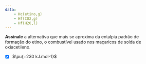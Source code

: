```yaml
---
data:
    - Hc(etino,g)
    - Hf(CO2,g)
    - Hf(H2O,l)
---
```


**Assinale** a alternativa que mais se aproxima da entalpia padrão de formação do etino, o combustível usado nos maçaricos de solda de oxiacetileno.

- [x] $\pu{+230 kJ.mol-1}$

